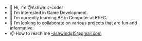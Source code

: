 - 👋 Hi, I’m @AshwinD-coder
- 👀 I’m interested in Game Development.
- 🌱 I’m currently learning BE in Computer at KhEC.
- 💞️ I’m looking to collaborate on various projects that are fun and informative.
- 📫 How to reach me -ashwindg15@gmail.com

<!---
AshwinD-coder/AshwinD-coder is a ✨ special ✨ repository because its `README.md` (this file) appears on your GitHub profile.
You can click the Preview link to take a look at your changes.
--->
